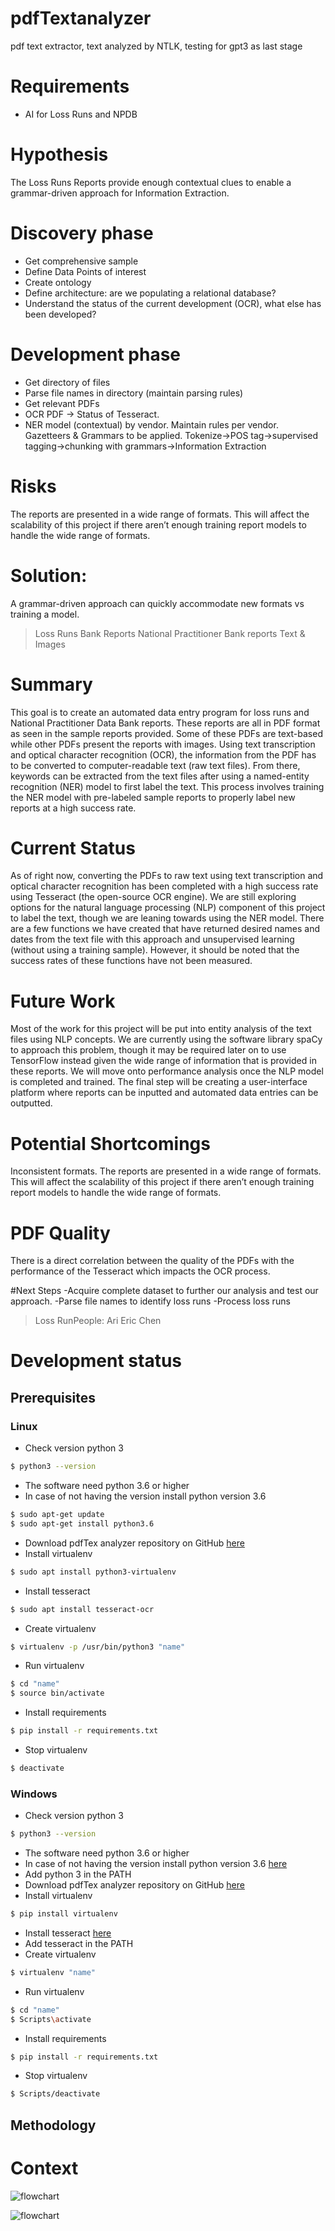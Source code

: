 # pdfTextanalyzer
pdf text extractor, text analyzed by NTLK, testing for gpt3 as last stage

# Requirements
- AI for Loss Runs and NPDB

# Hypothesis 
The Loss Runs Reports provide enough contextual clues to enable a grammar-driven approach for Information Extraction. 

# Discovery phase
- Get comprehensive sample
- Define Data Points of interest
- Create ontology 
- Define architecture: are we populating a relational database? 
- Understand the status of the current development (OCR), what else has been developed?

# Development phase
- Get directory of files
- Parse file names in directory (maintain parsing rules)
- Get relevant PDFs
- OCR PDF → Status of Tesseract. 
- NER model (contextual) by vendor. Maintain rules per vendor. Gazetteers & Grammars to be applied. Tokenize->POS tag->supervised tagging->chunking with grammars->Information Extraction

# Risks
The reports are presented in a wide range of formats. This will affect the scalability of this project if there aren’t enough training report models to handle the wide range of formats.

# Solution:
A grammar-driven approach can quickly accommodate new formats vs training a model.  
 


>Loss Runs Bank Reports
>National Practitioner Bank reports
>Text & Images

# Summary
This goal is to create an automated data entry program for loss runs and National Practitioner Data Bank reports. These reports are all in PDF format as seen in the sample reports provided. Some of these PDFs are text-based while other PDFs present the reports with images. Using text transcription and optical character recognition (OCR), the information from the PDF has to be converted to computer-readable text (raw text files). From there, keywords can be extracted from the text files after using a named-entity recognition (NER) model to first label the text. This process involves training the NER model with pre-labeled sample reports to properly label new reports at a high success rate.
 
# Current Status
As of right now, converting the PDFs to raw text using text transcription and optical character recognition has been completed with a high success rate using Tesseract (the open-source OCR engine). We are still exploring options for the natural language processing (NLP) component of this project to label the text, though we are leaning towards using the NER model. There are a few functions we have created that have returned desired names and dates from the text file with this approach and unsupervised learning (without using a training sample). However, it should be noted that the success rates of these functions have not been measured.
 
# Future Work
Most of the work for this project will be put into entity analysis of the text files using NLP concepts. We are currently using the software library spaCy to approach this problem, though it may be required later on to use TensorFlow instead given the wide range of information that is provided in these reports. We will move onto performance analysis once the NLP model is completed and trained. The final step will be creating a user-interface platform where reports can be inputted and automated data entries can be outputted.
 
# Potential Shortcomings
Inconsistent formats.
The reports are presented in a wide range of formats. This will affect the scalability of this project if there aren’t enough training report models to handle the wide range of formats.
 
# PDF Quality
There is a direct correlation between the quality of the PDFs with the performance of the Tesseract which impacts the OCR process.
 
#Next Steps
-Acquire complete dataset to further our analysis and test our approach.
-Parse file names to identify loss runs
-Process loss runs

>Loss RunPeople:
>Ari
>Eric
>Chen


# Development status
## Prerequisites
### Linux
- Check version python 3
```sh
$ python3 --version
```
- The software need python 3.6 or higher 
- In case of not having the version install python version 3.6
```sh
$ sudo apt-get update
$ sudo apt-get install python3.6
```
- Download pdfTex analyzer repository on GitHub [here](https://github.com/zaned897/pdfTextanalyzer)
- Install virtualenv
```sh
$ sudo apt install python3-virtualenv
```
- Install tesseract
```sh
$ sudo apt install tesseract-ocr
```

- Create virtualenv
```sh
$ virtualenv -p /usr/bin/python3 "name"
```
- Run virtualenv

```sh
$ cd "name"
$ source bin/activate
```
- Install requirements
```sh
$ pip install -r requirements.txt
```
- Stop virtualenv
```sh
$ deactivate
```
### Windows
- Check version python 3
```sh
$ python3 --version
```
- The software need python 3.6 or higher 
- In case of not having the version install python version 3.6 [here](https://www.python.org/downloads/windows/)
- Add python 3 in the PATH
- Download pdfTex analyzer repository on GitHub [here](https://github.com/zaned897/pdfTextanalyzer)
- Install virtualenv
```sh
$ pip install virtualenv
```
- Install tesseract [here](https://github.com/UB-Mannheim/tesseract/wiki)
- Add tesseract in the PATH
- Create virtualenv
```sh
$ virtualenv "name"
```
- Run virtualenv

```sh
$ cd "name"
$ Scripts\activate
```
- Install requirements
```sh
$ pip install -r requirements.txt
```
- Stop virtualenv
```sh
$ Scripts/deactivate
```
## Methodology
# Context
![flowchart](https://github.com/zaned897/pdfTextanalyzer/blob/master/data/results/Flowchart.png)

![flowchart](https://github.com/zaned897/pdfTextanalyzer/blob/master/data/results/first_stage_algorithm.png)

